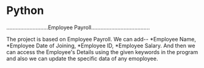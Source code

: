 # Python

...........................Employee Payroll......................................

The project is based on Employee Payroll.
We can add--
*Employee Name,
*Employee Date of Joining,
*Employee ID,
*Employee Salary.
And then we can access the Employee's Details using the given keywords in the program
and also we can update the specific data of any emoployee.
